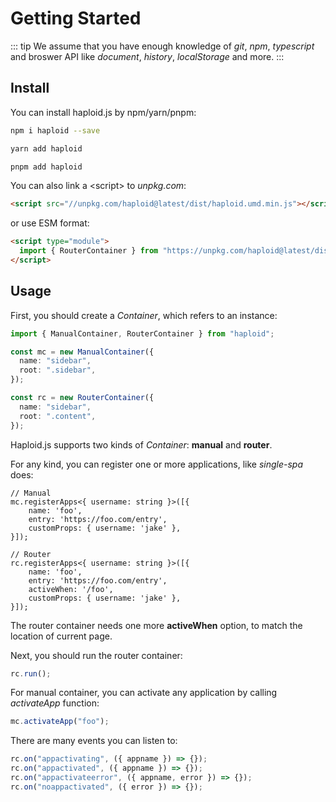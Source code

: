 # Getting Started

::: tip
We assume that you have enough knowledge of _git_, _npm_, _typescript_ and broswer API like _document_, _history_, _localStorage_ and more.
:::

## Install

You can install haploid.js by npm/yarn/pnpm:

<CodeGroup>
  <CodeGroupItem title="NPM" active>

```bash
npm i haploid --save
```

  </CodeGroupItem>

  <CodeGroupItem title="YARN">

```bash
yarn add haploid
```

  </CodeGroupItem>

  <CodeGroupItem title="PNPM">

```bash
pnpm add haploid
```

  </CodeGroupItem>
</CodeGroup>

You can also link a &lt;script&gt; to _unpkg.com_:

```html
<script src="//unpkg.com/haploid@latest/dist/haploid.umd.min.js"></script>
```

or use ESM format:

```html
<script type="module">
  import { RouterContainer } from "https://unpkg.com/haploid@latest/dist/haploid.esm.min.js";
</script>
```

## Usage

First, you should create a _Container_, which refers to an instance:

```ts
import { ManualContainer, RouterContainer } from "haploid";

const mc = new ManualContainer({
  name: "sidebar",
  root: ".sidebar",
});

const rc = new RouterContainer({
  name: "sidebar",
  root: ".content",
});
```

Haploid.js supports two kinds of _Container_: **manual** and **router**.

For any kind, you can register one or more applications, like _single-spa_ does:

```ts{12}
// Manual
mc.registerApps<{ username: string }>([{
    name: 'foo',
    entry: 'https://foo.com/entry',
    customProps: { username: 'jake' },
}]);

// Router
rc.registerApps<{ username: string }>([{
    name: 'foo',
    entry: 'https://foo.com/entry',
    activeWhen: '/foo',
    customProps: { username: 'jake' },
}]);
```

The router container needs one more **activeWhen** option, to match the location of current page.

Next, you should run the router container:

```ts
rc.run();
```

For manual container, you can activate any application by calling _activateApp_ function:

```ts
mc.activateApp("foo");
```

There are many events you can listen to:

```ts
rc.on("appactivating", ({ appname }) => {});
rc.on("appactivated", ({ appname }) => {});
rc.on("appactivateerror", ({ appname, error }) => {});
rc.on("noappactivated", ({ error }) => {});
```

